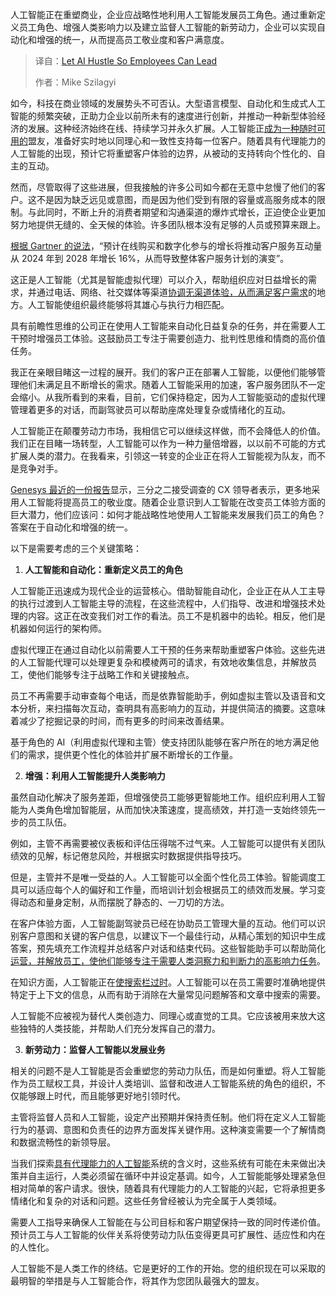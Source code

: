 
<!--
title: AI助力，员工引领未来
cover: https://cdn.thenewstack.io/media/2025/06/5be31e15-fahim-muntashir-14joixmsoqa-unsplash-scaled.jpg
summary: 人工智能正在重塑商业，企业应战略性地利用人工智能发展员工角色。通过重新定义员工角色、增强人类影响力以及建立监督人工智能的新劳动力，企业可以实现自动化和增强的统一，从而提高员工敬业度和客户满意度。
-->

人工智能正在重塑商业，企业应战略性地利用人工智能发展员工角色。通过重新定义员工角色、增强人类影响力以及建立监督人工智能的新劳动力，企业可以实现自动化和增强的统一，从而提高员工敬业度和客户满意度。

> 译自：[Let AI Hustle So Employees Can Lead](https://thenewstack.io/let-ai-hustle-so-employees-can-lead/)
> 
> 作者：Mike Szilagyi

如今，科技在商业领域的发展势头不可否认。大型语言模型、自动化和生成式人工智能的频繁突破，正助力企业以前所未有的速度进行创新，并推动一种新型体验经济的发展。这种经济始终在线、持续学习并永久扩展。人工智能正[成为一种随时可用的](https://thenewstack.io/frontier-ai-models-now-becoming-available-for-takeout/)盟友，准备好实时地以同理心和一致性支持每一位客户。随着具有代理能力的人工智能的出现，预计它将重塑客户体验的边界，从被动的支持转向个性化的、自主的互动。

然而，尽管取得了这些进展，但我接触的许多公司如今都在无意中怠慢了他们的客户。这不是因为缺乏远见或意图，而是因为他们受到有限的容量或高服务成本的限制。与此同时，不断上升的消费者期望和沟通渠道的爆炸式增长，正迫使企业更加努力地提供无缝的、全天候的体验。许多团队根本没有足够的人员或预算来跟上。

[根据 Gartner 的说法](https://www.gartner.com/en/documents/5451663)，“预计在线购买和数字化参与的增长将推动客户服务互动量从 2024 年到 2028 年增长 16%，从而导致整体客户服务计划的演变”。

这正是人工智能（尤其是智能虚拟代理）可以介入，帮助组织应对日益增长的需求，并通过电话、网络、社交媒体等渠道[协调无渠道体验，从而满足客户需求](https://thenewstack.io/authentication-actions-boost-security-and-customer-experience/)的地方。人工智能使组织最终能够将其雄心与执行力相匹配。

具有前瞻性思维的公司正在使用人工智能来自动化日益复杂的任务，并在需要人工干预时增强员工体验。这鼓励员工专注于需要创造力、批判性思维和情商的高价值任务。

我正在亲眼目睹这一过程的展开。我们的客户正在部署人工智能，以便他们能够管理他们未满足且不断增长的需求。随着人工智能采用的加速，客户服务团队不一定会缩小。从我所看到的来看，目前，它们保持稳定，因为人工智能驱动的虚拟代理管理着更多的对话，而副驾驶员可以帮助座席处理复杂或情绪化的互动。

人工智能正在颠覆劳动力市场，我相信它可以继续这样做，而不会降低人的价值。我们正在目睹一场转型，人工智能可以作为一种力量倍增器，以以前不可能的方式扩展人类的潜力。在我看来，引领这一转变的企业正在将人工智能视为队友，而不是竞争对手。

[Genesys 最近的一份报告](https://www.genesys.com/resources/customer-experience-in-the-age-of-ai)显示，三分之二接受调查的 CX 领导者表示，更多地采用人工智能将提高员工的敬业度。随着企业意识到人工智能在改变员工体验方面的巨大潜力，他们应该问：如何才能战略性地使用人工智能来发展我们员工的角色？答案在于自动化和增强的统一。

以下是需要考虑的三个关键策略：

1. **人工智能和自动化：重新定义员工的角色**

人工智能正迅速成为现代企业的运营核心。借助智能自动化，企业正在从人工主导的执行过渡到人工智能主导的流程，在这些流程中，人们指导、改进和增强技术处理的内容。这正在改变我们对工作的看法。员工不是机器中的齿轮。相反，他们是机器如何运行的架构师。

虚拟代理正在通过自动化以前需要人工干预的任务来帮助重塑客户体验。这些先进的人工智能代理可以处理更复杂和模棱两可的请求，有效地收集信息，并解放员工，使他们能够专注于战略工作和关键接触点。

员工不再需要手动审查每个电话，而是依靠智能助手，例如虚拟主管以及语音和文本分析，来扫描每次互动，查明具有高影响力的互动，并提供简洁的摘要。这意味着减少了挖掘记录的时间，而有更多的时间来改善结果。

基于角色的 AI（利用虚拟代理和主管）使支持团队能够在客户所在的地方满足他们的需求，提供更个性化的体验并扩展不断增长的工作量。

2. **增强：利用人工智能提升人类影响力**

虽然自动化解决了服务差距，但增强使员工能够更智能地工作。组织应利用人工智能为人类角色增加智能层，从而加快决策速度，提高绩效，并打造一支始终领先一步的员工队伍。

例如，主管不再需要被仪表板和评估压得喘不过气来。人工智能可以提供有关团队绩效的见解，标记倦怠风险，并根据实时数据提供指导技巧。

但是，主管并不是唯一受益的人。人工智能可以全面个性化员工体验。智能调度工具可以适应每个人的偏好和工作量，而培训计划会根据员工的绩效而发展。学习变得动态和量身定制，从而摆脱了静态的、一刀切的方法。

在客户体验方面，人工智能副驾驶员已经在协助员工管理大量的互动。他们可以识别客户意图和关键的客户信息，以建议下一个最佳行动，从精心策划的知识中生成答案，预先填充工作流程并总结客户对话和结束代码。这些智能助手可以帮助简化[运营，并解放员工，使他们能够专注于需要人类洞察力和判断力的高影响力任务](https://thenewstack.io/automate-routine-tasks-with-an-ad-hoc-ansible-script/)。

在知识方面，人工智能正在[使搜索栏过时](https://thenewstack.io/5-software-development-skills-ai-will-render-obsolete/)。人工智能可以在员工需要时准确地提供特定于上下文的信息，从而有助于消除在大量常见问题解答和文章中搜索的需要。

人工智能不应被视为替代人类创造力、同理心或直觉的工具。它应该被用来放大这些独特的人类技能，并帮助人们充分发挥自己的潜力。

3. **新劳动力：监督人工智能以发展业务**

相关的问题不是人工智能是否会重塑您的劳动力队伍，而是如何重塑。将人工智能作为员工赋权工具，并设计人类培训、监督和改进人工智能系统的角色的组织，不仅能够跟上时代，而且能够更好地引领时代。

主管将监督人员和人工智能，设定产出预期并保持责任制。他们将在定义人工智能行为的基调、意图和负责任的边界方面发挥关键作用。这种演变需要一个了解情商和数据流畅性的新领导层。

当我们探索[具有代理能力的人工智能](https://thenewstack.io/agentic-ai-for-enterprises-4-key-benefits-driving-innovation/)系统的含义时，这些系统有可能在未来做出决策并自主运行，人类必须留在循环中并设定基调。如今，人工智能能够处理紧急但相对简单的客户请求。很快，随着具有代理能力的人工智能的兴起，它将承担更多情绪化和复杂的对话和问题。这些任务曾经被认为完全属于人类领域。

需要人工指导来确保人工智能在与公司目标和客户期望保持一致的同时传递价值。预计员工与人工智能的伙伴关系将使劳动力队伍变得更具可扩展性、适应性和内在的人性化。

人工智能不是人类工作的终结。它是更好的工作的开始。您的组织现在可以采取的最明智的举措是与人工智能合作，将其作为您团队最强大的盟友。